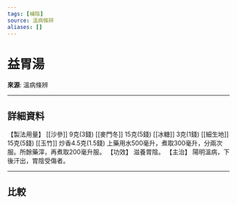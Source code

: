```yaml
---
tags: [補陰]
source: 溫病條辨
aliases: []
---
```


# 益胃湯

**來源**: 溫病條辨  

---

## 詳細資料
【製法用量】 [[沙參]] 9克(3錢) [[麥門冬]] 15克(5錢) [[冰糖]] 3克(1錢) [[細生地]] 15克(5錢) [[玉竹]] 炒香4.5克(1.5錢)
上藥用水500毫升，煮取300毫升，分兩次服。所餘藥滓，再煮取200毫升服。
【功效】
滋養胃陰。
【主治】
陽明溫病，下後汗出，胃陰受傷者。

---

## 比較
